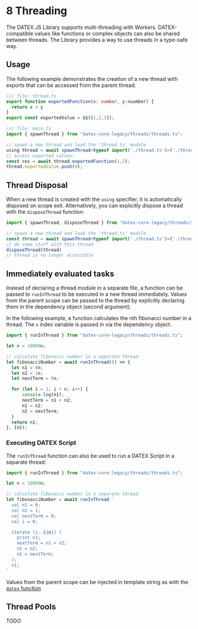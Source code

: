 # 8 Threading

The DATEX JS Library supports multi-threading with Workers.
DATEX-compatible values like functions or complex objects can also be shared between threads.
The Library provides a way to use threads in a type-safe way.

## Usage

The following example demonstrates the creation of a new thread with exports that can be accessed
from the parent thread.

```ts
/// file: thread.ts
export function exportedFunction(x: number, y:nuumber) {
  return x + y
}
export const exportedValue = $$([1,2,3]);
```

```ts
/// file: main.ts
import { spawnThread } from "datex-core-legacy/threads/threads.ts";

// spawn a new thread and load the 'thread.ts' module
using thread = await spawnThread<typeof import('./thread.ts')>('./thread.ts');
// access exported values:
const res = await thread.exportedFunction(1,2);
thread.exportedValue.push(4);
```

## Thread Disposal

When a new thread is created with the `using` specifier, it is automatically disposed on scope exit.
Alternatively, you can explicitly dispose a thread with the `disposeThread` function:

```ts
import { spawnThread, disposeThread } from "datex-core-legacy/threads/threads.ts";

// spawn a new thread and load the 'thread.ts' module
const thread = await spawnThread<typeof import('./thread.ts')>('./thread.ts');
// do some stuff with this thread
disposeThread(thread)
// thread is no longer accessible
```


## Immediately evaluated tasks

Instead of declaring a thread module in a separate file, a function can be passed to `runInThread` to be executed in a new thread immediately.
Values from the parent scope can be passed to the thread by explicitly declaring them in the dependency object (second argument).

In the following example, a function calculates the nth fibonacci number in a thread.
The `n` index variable is passed in via the dependency object.

```ts
import { runInThread } from "datex-core-legacy/threads/threads.ts";

let n = 10000n;

// calculate fibonacci number in a separate thread
let fibonacciNumber = await runInThread(() => {
  let n1 = 0n;
  let n2 = 1n;
  let nextTerm = 0n;

  for (let i = 1; i < n; i++) {
      console.log(n1);
      nextTerm = n1 + n2;
      n1 = n2;
      n2 = nextTerm;
  }
  return n1;
}, {n});
```


### Executing DATEX Script

The `runInThread` function can also be used to run a DATEX Script in a separate thread:

```ts
import { runInThread } from "datex-core-legacy/threads/threads.ts";

let n = 10000n;

// calculate fibonacci number in a separate thread
let fibonacciNumber = await runInThread `
  val n1 = 0;
  val n2 = 1;
  val nextTerm = 0;
  val i = 0;

  iterate (i..${n}) (
    print n1;
    nextTerm = n1 + n2;
    n1 = n2;
    n2 = nextTerm;
  );
  n1;
`
```

Values from the parent scope can be injected in template string as with the [`datex` function](./5%20The%20DATEX%20API.md#the-datex-template-function)




## Thread Pools

TODO
